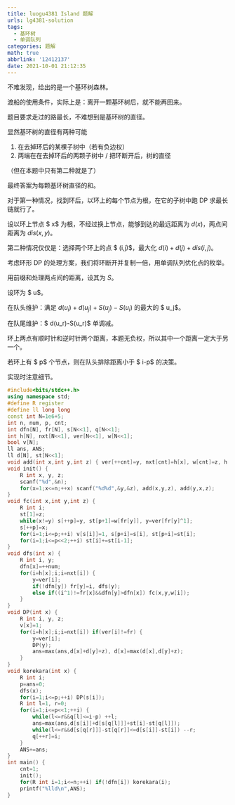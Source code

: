 ```yaml
---
title: luogu4381 Island 题解
urls: lg4381-solution
tags:
  - 基环树
  - 单调队列
categories: 题解
math: true
abbrlink: '12412137'
date: 2021-10-01 21:12:35
---
```


不难发现，给出的是一个基环树森林。

渡船的使用条件，实际上是：离开一颗基环树后，就不能再回来。

题目要求走过的路最长，不难想到是基环树的直径。

<!--more-->

显然基环树的直径有两种可能

1. 在去掉环后的某棵子树中（若有负边权）
2. 两端在在去掉环后的两颗子树中 / 把环断开后，树的直径

（但在本题中只有第二种就是了）

最终答案为每颗基环树直径的和。

对于第一种情况，找到环后，以环上的每个节点为根，在它的子树中跑 DP 求最长链就行了。

设以环上节点 $ x$ 为根，不经过换上节点，能够到达的最远距离为 $d(x)$，两点间距离为 $dis(x,y)$。

第二种情况仅仅是：选择两个环上的点 $ (i,j)$，最大化 $d(i)+d(j)+dis(i,j)$。

考虑环形 DP 的处理方案，我们将环断开并复制一倍，用单调队列优化点的枚举。

用前缀和处理两点间的距离，设其为 $S$。

设环为 $ u$。

在队头维护：满足 $d(u_i)+d(u_j)+S(u_j)-S(u_i)$ 的最大的 $ u_j$。

在队尾维护：$ d(u_r)-S(u_r)$ 单调减。

环上两点有顺时针和逆时针两个距离，本题无负权，所以其中一个距离一定大于另一个。

若环上有 $ p$ 个节点，则在队头排除距离小于 $ i-p$ 的决策。

实现时注意细节。

```cpp 
#include<bits/stdc++.h>
using namespace std;
#define R register
#define ll long long
const int N=1e6+5;
int n, num, p, cnt;
int dfn[N], fr[N], s[N<<1], q[N<<1];
int h[N], nxt[N<<1], ver[N<<1], w[N<<1];
bool v[N];
ll ans, ANS;
ll d[N], st[N<<1];
void add(int x,int y,int z) { ver[++cnt]=y, nxt[cnt]=h[x], w[cnt]=z, h[x]=cnt; }
void init() {
    R int x, y, z;
    scanf("%d",&n);
    for(x=1;x<=n;++x) scanf("%d%d",&y,&z), add(x,y,z), add(y,x,z);
}
void fc(int x,int y,int z) {
    R int i;
    st[1]=z;
    while(x!=y) s[++p]=y, st[p+1]=w[fr[y]], y=ver[fr[y]^1];
    s[++p]=x;
    for(i=1;i<=p;++i) v[s[i]]=1, s[p+i]=s[i], st[p+i]=st[i];
    for(i=1;i<=p<<2;++i) st[i]+=st[i-1];
}
void dfs(int x) {
    R int i, y;
    dfn[x]=++num;
    for(i=h[x];i;i=nxt[i]) {
        y=ver[i];
        if(!dfn[y]) fr[y]=i, dfs(y);
        else if((i^1)!=fr[x]&&dfn[y]>dfn[x]) fc(x,y,w[i]);
    }
}
void DP(int x) {
    R int i, y, z;
    v[x]=1;
    for(i=h[x];i;i=nxt[i]) if(ver[i]!=fr) {
        y=ver[i];
        DP(y);
        ans=max(ans,d[x]+d[y]+z), d[x]=max(d[x],d[y]+z);
    }
}
void korekara(int x) {
    R int i;
    p=ans=0;
    dfs(x);
    for(i=1;i<=p;++i) DP(s[i]);
    R int l=1, r=0;
    for(i=1;i<=p<<1;++i) {
        while(l<=r&&q[l]<=i-p) ++l;
        ans=max(ans,d[s[i]]+d[s[q[l]]]+st[i]-st[q[l]]);
        while(l<=r&&d[s[q[r]]]-st[q[r]]<=d[s[i]]-st[i]) --r;
        q[++r]=i;
    }
    ANS+=ans;
}
int main() {
    cnt=1;
    init();
    for(R int i=1;i<=n;++i) if(!dfn[i]) korekara(i);
    printf("%lld\n",ANS);
}
```
